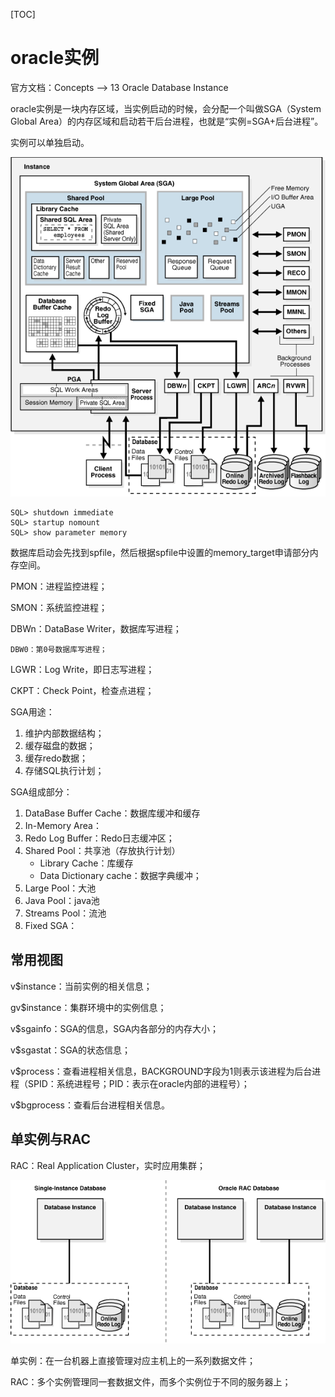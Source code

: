 [TOC]

# oracle实例

官方文档：Concepts --> 13 Oracle Database Instance

oracle实例是一块内存区域，当实例启动的时候，会分配一个叫做SGA（System Global Area）的内存区域和启动若干后台进程，也就是“实例=SGA+后台进程”。

实例可以单独启动。

![](../pic/oracle_instance01.gif)

```
SQL> shutdown immediate
SQL> startup nomount
SQL> show parameter memory
```

数据库启动会先找到spfile，然后根据spfile中设置的memory_target申请部分内存空间。

PMON：进程监控进程；

SMON：系统监控进程；

DBWn：DataBase Writer，数据库写进程；

    DBW0：第0号数据库写进程；

LGWR：Log Write，即日志写进程；

CKPT：Check Point，检查点进程；

SGA用途：

1. 维护内部数据结构；
2. 缓存磁盘的数据；
3. 缓存redo数据；
4. 存储SQL执行计划；

SGA组成部分：

1. DataBase Buffer Cache：数据库缓冲和缓存
2. In-Memory Area：
3. Redo Log Buffer：Redo日志缓冲区；
4. Shared Pool：共享池（存放执行计划）
    * Library Cache：库缓存
    * Data Dictionary cache：数据字典缓冲；
5. Large Pool：大池
6. Java Pool：java池
7. Streams Pool：流池
8. Fixed SGA：

## 常用视图

v$instance：当前实例的相关信息；

gv$instance：集群环境中的实例信息；

v$sgainfo：SGA的信息，SGA内各部分的内存大小；

v$sgastat：SGA的状态信息；

v$process：查看进程相关信息，BACKGROUND字段为1则表示该进程为后台进程（SPID：系统进程号；PID：表示在oracle内部的进程号）；

v$bgprocess：查看后台进程相关信息。

## 单实例与RAC

RAC：Real Application Cluster，实时应用集群；

![](../pic/oracle_SID_RAC01.gif)

单实例：在一台机器上直接管理对应主机上的一系列数据文件；

RAC：多个实例管理同一套数据文件，而多个实例位于不同的服务器上；